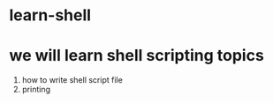 # learn-shell

# we will learn shell scripting topics

1. how to write shell script file
2. printing
